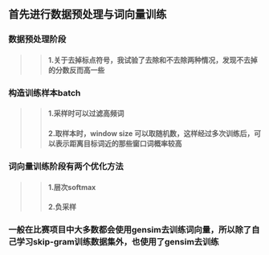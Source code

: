 ## 首先进行数据预处理与词向量训练
### 数据预处理阶段
>>#### 1.关于去掉标点符号，我试验了去除和不去除两种情况，发现不去掉的分数反而高一些
### 构造训练样本batch
>>#### 1.采样时可以过滤高频词
>>#### 2.取样本时，window size 可以取随机数，这样经过多次训练后，可以表示距离目标词近的那些窗口词概率较高
### 词向量训练阶段有两个优化方法
>>#### 1.层次softmax
>>#### 2.负采样
### 一般在比赛项目中大多数都会使用gensim去训练词向量，所以除了自己学习skip-gram训练数据集外，也使用了gensim去训练
